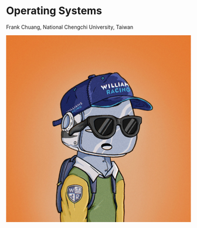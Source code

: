# Operating Systems
Frank Chuang, National Chengchi University, Taiwan

![image](https://github.com/FrankWorldview/blockchain/blob/main/smart_contracts/image/WR.webp)
